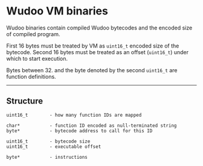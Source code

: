# Wudoo VM binaries

Wudoo binaries contain compiled Wudoo bytecodes and the encoded size of compiled program.

First 16 bytes must be treated by VM as `uint16_t` encoded size of the bytecode.
Second 16 bytes must be treated as an offset (`uint16_t`) under which to start execution.

Bytes between 32. and the byte denoted by the second `uint16_t` are function definitions.


----

## Structure

```
uint16_t        - how many function IDs are mapped

char*           - function ID encoded as null-terminated string
byte*           - bytecode address to call for this ID

uint16_t        - bytecode size
uint16_t        - executable offset

byte*           - instructions
```

